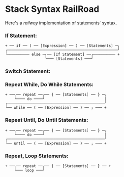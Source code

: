 
# Stack Syntax RailRoad

Here's a *railway* implementation of statements' syntax.

### If Statement:

    + ── if ── ( ── [Expression] ── ) ── [Statements] ─╮
    ╭──────────────────────────────────────────────────╯
    ╰────────── else ─╮── [If Statement] ──╭────────── +
                      ╰─── [Statements] ───╯

### Switch Statement:

### Repeat While, Do While Statements:

    + ──╮── repeat ──╭── { ── [Statements] ── } ─╮
        ╰──── do ────╯                           |
    ╭────────────────────────────────────────────╯
	╰── while ── ( ── [Expression] ── ) ── ; ─── +

### Repeat Until, Do Until Statements:

    + ──╮── repeat ──╭── { ── [Statements] ── } ─╮
        ╰──── do ────╯                           |
    ╭────────────────────────────────────────────╯
	╰── until ── ( ── [Expression] ── ) ── ; ─── +

### Repeat, Loop Statements:

    + ──╮── repeat ──╭── { ── [Statements] ── } ── +
        ╰─── loop ───╯
